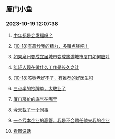 ## 厦门小鱼 
### 2023-10-19 12:07:38

1. [中年都是会发福吗？](http://bbs.xmfish.com/read-htm-tid-18091033.html)

2. [[10-18]有恶炒我的精力，多赚点钱吧！](http://bbs.xmfish.com/read-htm-tid-18091097.html)

3. [如果泉州变成宜居城市变成旅游城市厦门如何应对](http://bbs.xmfish.com/read-htm-tid-18091138.html)

4. [年轻人现在做什么工作是长久之计](http://bbs.xmfish.com/read-htm-tid-18091228.html)

5. [[10-18]咳嗽老好不了，有推荐的好医生吗](http://bbs.xmfish.com/read-htm-tid-18091064.html)

6. [三点半的抄牌单，太敬业了](http://bbs.xmfish.com/read-htm-tid-18091132.html)

7. [厦门房价的底气在哪里](http://bbs.xmfish.com/read-htm-tid-18091237.html)

8. [今天裁了一个同事](http://bbs.xmfish.com/read-htm-tid-18091224.html)

9. [一个亏本企业的高管，我是不会聘任他来我的企业](http://bbs.xmfish.com/read-htm-tid-18091260.html)

10. [看图说话](http://bbs.xmfish.com/read-htm-tid-18091079.html)

